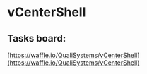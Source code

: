 # vCenterShell  

## Tasks board:

[https://waffle.io/QualiSystems/vCenterShell](https://waffle.io/QualiSystems/vCenterShell)




